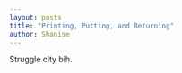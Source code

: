 ```yaml
---
layout: posts
title: "Printing, Putting, and Returning"
author: Shanise
---
```


Struggle city bih. 
